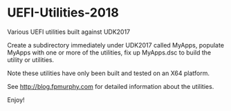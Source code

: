# UEFI-Utilities-2018

Various UEFI utilities built against UDK2017

Create a subdirectory immediately under UDK2017 called MyApps, populate MyApps with one or more of the utilities, fix up MyApps.dsc to build the utility or utilities.

Note these utilities have only been built and tested on an X64 platform.

See http://blog.fpmurphy.com for detailed information about the utilities.

Enjoy!
